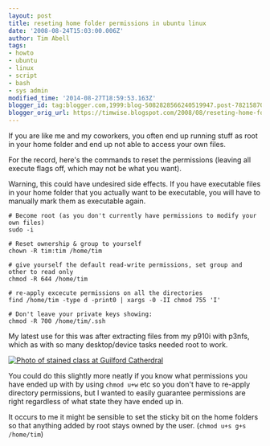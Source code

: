 ```yaml
---
layout: post
title: reseting home folder permissions in ubuntu linux
date: '2008-08-24T15:03:00.006Z'
author: Tim Abell
tags:
- howto
- ubuntu
- linux
- script
- bash
- sys admin
modified_time: '2014-08-27T18:59:53.163Z'
blogger_id: tag:blogger.com,1999:blog-5082828566240519947.post-7821587094191713961
blogger_orig_url: https://timwise.blogspot.com/2008/08/reseting-home-folder-permissions-in.html
---
```


If you are like me and my coworkers, you often end up running stuff as root in
your home folder and end up not able to access your own files.

For the record, here's the commands to reset the permissions (leaving all execute flags off, which may not be what you want).

Warning, this could have undesired side effects. If you have executable files in your home folder that you actually want to be executable, you will have to manually mark them as executable again.

```
# Become root (as you don't currently have permissions to modify your own files)
sudo -i

# Reset ownership & group to yourself
chown -R tim:tim /home/tim

# give yourself the default read-write permissions, set group and other to read only
chmod -R 644 /home/tim

# re-apply excecute permissions on all the directories
find /home/tim -type d -print0 | xargs -0 -II chmod 755 'I'

# Don't leave your private keys showing:
chmod -R 700 /home/tim/.ssh
```

My latest use for this was after extracting files from my p910i with p3nfs,
which as with so many desktop/device tasks needed root to work.

<div class="flickr-pic">
<a href="https://www.flickr.com/photos/tim_abell/2792157421/"><img
src="https://live.staticflickr.com/3226/2792157421_2b8a33c6c6.jpg" alt="Photo of stained class at Guilford Catherdral"></a>
</div>

You could do this slightly more neatly if you know what permissions you have
ended up with by using `chmod u+w` etc so you don't have to re-apply directory
permissions, but I wanted to easily guarantee permissions are right regardless
of what state they have ended up in.

It occurs to me it might be sensible to set the sticky bit on the home folders
so that anything added by root stays owned by the user. (`chmod u+s g+s
/home/tim`)
